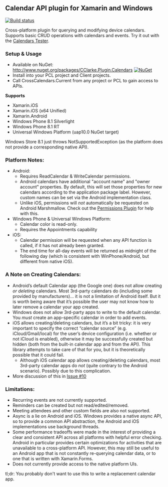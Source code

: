 ## Calendar API plugin for Xamarin and Windows
[![Build status](https://ci.appveyor.com/api/projects/status/rdco9mbbsbvgf66r?svg=true)](https://ci.appveyor.com/project/TheAlmightyBob/calendars)

Cross-platform plugin for querying and modifying device calendars. Supports basic CRUD operations with calendars and events.
Try it out with the [Calendars Tester](https://github.com/TheAlmightyBob/CalendarsTester).

### Setup & Usage
* Available on NuGet: http://www.nuget.org/packages/CClarke.Plugin.Calendars [![NuGet](https://img.shields.io/nuget/v/CClarke.Plugin.Calendars.svg?label=NuGet)](https://www.nuget.org/packages/CClarke.Plugin.Calendars)
* Install into your PCL project and Client projects.
* Call CrossCalendars.Current from any project or PCL to gain access to APIs.

**Supports**
* Xamarin.iOS
* Xamarin.iOS (x64 Unified)
* Xamarin.Android
* Windows Phone 8.1 Silverlight
* Windows Phone 8.1 RT
* Universal Windows Platform (uap10.0 NuGet target)

Windows Store 8.1 just throws NotSupportedException (as the platform does not provide a corresponding native API).

### Platform Notes:
* Android:
  * Requires ReadCalendar & WriteCalendar permissions.
  * Android calendars have additional "account name" and "owner account" properties. By default, this will set those properties for new calendars according to the application package label. However, custom names can be set via the Android implementation class.
  * Unlike iOS, permissions will _not_ automatically be requested on Android Marshmallow. Check out the [Permissions Plugin](https://github.com/jamesmontemagno/Xamarin.Plugins/tree/master/Permissions) for help with this.
* Windows Phone & Universal Windows Platform:
  * Calendar color is read-only.
  * Requires the Appointments capability
* iOS:
  * Calendar permission will be requested when any API function is called, if it has not already been granted.
  * The end time for all-day events will be returned as midnight of the following day (which is consistent with WinPhone/Android, but different from native iOS).

### A Note on Creating Calendars:
* Android’s default Calendar app (the Google one) does not allow creating *or deleting* calendars. Most 3rd-party calendars do (including some provided by manufacturers)… it is not a limitation of Android itself. But it is worth being aware that it’s possible the user may not know how to later remove a calendar your app created.
* Windows does not allow 3rd-party apps to write to the default calendar. You *must* create an app-specific calendar in order to add events.
* iOS allows creating/deleting calendars, but it’s a bit tricky: it is very important to specify the correct “calendar source” (e.g. iCloud/Gmail/local) for the user’s device configuration (i.e. whether or not iCloud is enabled), otherwise it may be successfully created but hidden (both from the built-in calendar app and from the API). This library attempts to take care of that for you, but it is theoretically possible that it could fail.
  * Although iOS calendar app allows creating/deleting calendars, most 3rd-party calendar apps do *not* (quite contrary to the Android scenario). Possibly due to this complication.
* More discussion of this in [Issue #10](https://github.com/TheAlmightyBob/Calendars/issues/10)

### Limitations:
* Recurring events are not currently supported.
* Reminders can be created but not read/edited/removed.
* Meeting attendees and other custom fields are also not supported.
* Async is a lie on Android and iOS. Windows provides a native async API, so to provide a common API abstraction, the Android and iOS implementations use background threads.
* Some performance tradeoffs were made in the interest of providing a clear and consistent API across all platforms with helpful error checking. Android in particular provides certain optimizations for activities that are unavailable to a cross-platform API. However, this may still be useful to an Android app that is not constantly re-querying calendar data, or to one that is written with Xamarin.Forms.
* Does not currently provide access to the native platform UIs.

tl;dr: You probably don't want to use this to write a replacement calendar app.
